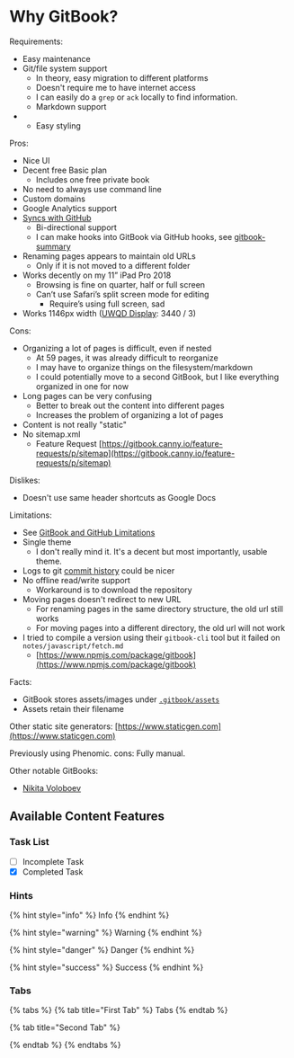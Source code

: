 # Why GitBook?

Requirements:

* Easy maintenance
* Git/file system support
  * In theory, easy migration to different platforms
  * Doesn't require me to have internet access
  * I can easily do a `grep` or `ack` locally to find information.
  * Markdown support
* * Easy styling

Pros:

* Nice UI
* Decent free Basic plan
  * Includes one free private book
* No need to always use command line
* Custom domains
* Google Analytics support
* [Syncs with GitHub](https://docs.gitbook.com/integrations/github)
  * Bi-directional support
  * I can make hooks into GitBook via GitHub hooks, see [gitbook-summary](https://github.com/aizatto/gitbook-summary)
* Renaming pages appears to maintain old URLs
  * Only if it is not moved to a different folder
* Works decently on my 11” iPad Pro 2018
  * Browsing is fine on quarter, half or full screen
  * Can’t use Safari’s split screen mode for editing
    * Require’s using full screen, sad
* Works 1146px width \([UWQD Display](notes/archive/displays-monitors.md): 3440 / 3\)

Cons:

* Organizing a lot of pages is difficult, even if nested
  * At 59 pages, it was already difficult to reorganize
  * I may have to organize things on the filesystem/markdown
  * I could potentially move to a second GitBook, but I like everything organized in one for now
* Long pages can be very confusing
  * Better to break out the content into different pages
  * Increases the problem of organizing a lot of pages
* Content is not really "static"
* No sitemap.xml
  * Feature Request [https://gitbook.canny.io/feature-requests/p/sitemap](https://gitbook.canny.io/feature-requests/p/sitemap)

Dislikes:

* Doesn't use same header shortcuts as Google Docs

Limitations:

* See [GitBook and GitHub Limitations](https://docs.gitbook.com/integrations/github/limitations)
* Single theme
  * I don't really mind it. It's a decent but most importantly, usable theme.
* Logs to git [commit history](https://github.com/aizatto/gitbook-public/commits/master) could be nicer
* No offline read/write support
  * Workaround is to download the repository
* Moving pages doesn't redirect to new URL
  * For renaming pages in the same directory structure, the old url still works
  * For moving pages into a different directory, the old url will not work
* I tried to compile a version using their `gitbook-cli` tool but it failed on `notes/javascript/fetch.md`
  * [https://www.npmjs.com/package/gitbook](https://www.npmjs.com/package/gitbook)

Facts:

* GitBook stores assets/images under [`.gitbook/assets`](https://github.com/aizatto/gitbook-public/tree/master/.gitbook/assets)
* Assets retain their filename

Other static site generators: [https://www.staticgen.com](https://www.staticgen.com)

Previously using Phenomic. cons: Fully manual.

Other notable GitBooks:

* [Nikita Voloboev](https://wiki.nikitavoloboev.xyz/)

## Available Content Features

### Task List

* [ ] Incomplete Task
* [x] Completed Task

### Hints

{% hint style="info" %}
Info
{% endhint %}

{% hint style="warning" %}
Warning
{% endhint %}

{% hint style="danger" %}
Danger
{% endhint %}

{% hint style="success" %}
Success
{% endhint %}

### Tabs

{% tabs %}
{% tab title="First Tab" %}
Tabs
{% endtab %}

{% tab title="Second Tab" %}

{% endtab %}
{% endtabs %}

